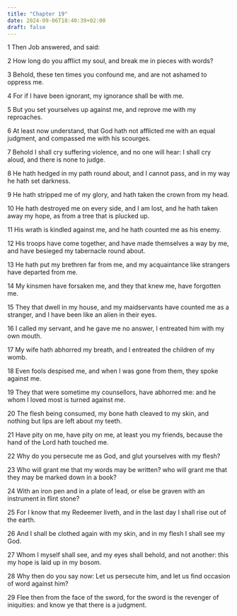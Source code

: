 ```yaml
---
title: "Chapter 19"
date: 2024-09-06T18:40:39+02:00
draft: false
---
```




1 Then Job answered, and said:

2 How long do you afflict my soul, and break me in pieces with words?

3 Behold, these ten times you confound me, and are not ashamed to oppress me.

4 For if I have been ignorant, my ignorance shall be with me.

5 But you set yourselves up against me, and reprove me with my reproaches.

6 At least now understand, that God hath not afflicted me with an equal judgment, and compassed me with his scourges.

7 Behold I shall cry suffering violence, and no one will hear: I shall cry aloud, and there is none to judge.

8 He hath hedged in my path round about, and I cannot pass, and in my way he hath set darkness.

9 He hath stripped me of my glory, and hath taken the crown from my head.

10 He hath destroyed me on every side, and I am lost, and he hath taken away my hope, as from a tree that is plucked up.

11 His wrath is kindled against me, and he hath counted me as his enemy.

12 His troops have come together, and have made themselves a way by me, and have besieged my tabernacle round about.

13 He hath put my brethren far from me, and my acquaintance like strangers have departed from me.

14 My kinsmen have forsaken me, and they that knew me, have forgotten me.

15 They that dwell in my house, and my maidservants have counted me as a stranger, and I have been like an alien in their eyes.

16 I called my servant, and he gave me no answer, I entreated him with my own mouth.

17 My wife hath abhorred my breath, and I entreated the children of my womb.

18 Even fools despised me, and when I was gone from them, they spoke against me.

19 They that were sometime my counsellors, have abhorred me: and he whom I loved most is turned against me.

20 The flesh being consumed, my bone hath cleaved to my skin, and nothing but lips are left about my teeth.

21 Have pity on me, have pity on me, at least you my friends, because the hand of the Lord hath touched me.

22 Why do you persecute me as God, and glut yourselves with my flesh?

23 Who will grant me that my words may be written? who will grant me that they may be marked down in a book?

24 With an iron pen and in a plate of lead, or else be graven with an instrument in flint stone?

25 For I know that my Redeemer liveth, and in the last day I shall rise out of the earth.

26 And I shall be clothed again with my skin, and in my flesh I shall see my God.

27 Whom I myself shall see, and my eyes shall behold, and not another: this my hope is laid up in my bosom.

28 Why then do you say now: Let us persecute him, and let us find occasion of word against him?

29 Flee then from the face of the sword, for the sword is the revenger of iniquities: and know ye that there is a judgment.

